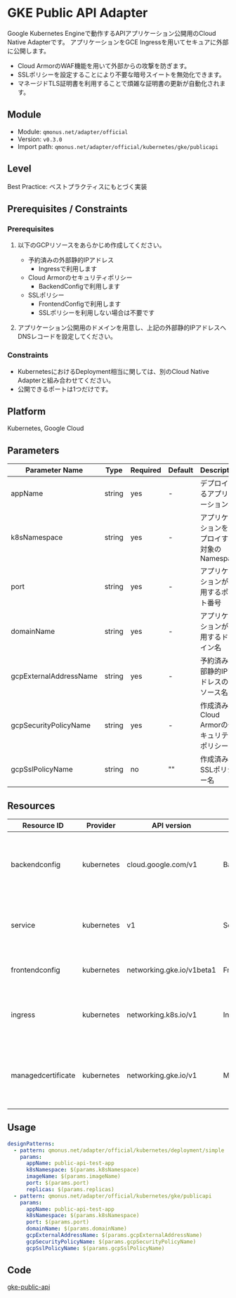 # GKE Public API Adapter

Google Kubernetes Engineで動作するAPIアプリケーション公開用のCloud Native Adapterです。
アプリケーションをGCE Ingressを用いてセキュアに外部に公開します。
* Cloud ArmorのWAF機能を用いて外部からの攻撃を防ぎます。
* SSLポリシーを設定することにより不要な暗号スイートを無効化できます。
* マネージドTLS証明書を利用することで煩雑な証明書の更新が自動化されます。

## Module
- Module: `qmonus.net/adapter/official`
- Version: `v0.3.0`
- Import path: `qmonus.net/adapter/official/kubernetes/gke/publicapi`

## Level
Best Practice: ベストプラクティスにもとづく実装

## Prerequisites / Constraints
### Prerequisites
1. 以下のGCPリソースをあらかじめ作成してください。
    * 予約済みの外部静的IPアドレス
      * Ingressで利用します
    * Cloud Armorのセキュリティポリシー
      * BackendConfigで利用します
    * SSLポリシー
      * FrontendConfigで利用します
      * SSLポリシーを利用しない場合は不要です

1. アプリケーション公開用のドメインを用意し、上記の外部静的IPアドレスへDNSレコードを設定してください。

### Constraints
* KubernetesにおけるDeployment相当に関しては、別のCloud Native Adapterと組み合わせてください。
* 公開できるポートは1つだけです。

## Platform
Kubernetes, Google Cloud

## Parameters
| Parameter Name | Type | Required | Default | Description |
| --- | --- | --- | --- | --- |
| appName | string | yes | - | デプロイするアプリケーション名 |
| k8sNamespace | string | yes | - | アプリケーションをデプロイする対象のNamespace |
| port | string | yes | - | アプリケーションが利用するポート番号 |
| domainName | string | yes | - | アプリケーションが利用するドメイン名 |
| gcpExternalAddressName | string | yes | - | 予約済み外部静的IPアドレスのリソース名 |
| gcpSecurityPolicyName | string | yes | - | 作成済みのCloud Armorのセキュリティポリシー名 |
| gcpSslPolicyName | string | no | "" | 作成済みのSSLポリシー名 |

## Resources
| Resource ID | Provider | API version | Kind | Description |
| --- | --- | --- | --- | --- |
| backendconfig | kubernetes | cloud.google.com/v1 | BackendConfig | セキュリティポリシーやヘルスチェックの設定を定義します |
| service | kubernetes | v1 | Service | 各Node上で、静的なポートでServiceを公開します |
| frontendconfig | kubernetes | networking.gke.io/v1beta1 | FrontendConfig | SSLポリシーの設定を定義します |
| ingress | kubernetes | networking.k8s.io/v1 | Ingress | Serviceに対する外部からのアクセスを管理します |
| managedcertificate | kubernetes | networking.gke.io/v1 | ManagedCertificate | Ingressリソースで利用するマネージドSSL証明書を定義します |

## Usage
```yaml
designPatterns:
  - pattern: qmonus.net/adapter/official/kubernetes/deployment/simple
    params:
      appName: public-api-test-app
      k8sNamespace: $(params.k8sNamespace)
      imageName: $(params.imageName)
      port: $(params.port)
      replicas: $(params.replicas)
  - pattern: qmonus.net/adapter/official/kubernetes/gke/publicapi
    params:
      appName: public-api-test-app
      k8sNamespace: $(params.k8sNamespace)
      port: $(params.port)
      domainName: $(params.domainName)
      gcpExternalAddressName: $(params.gcpExternalAddressName)
      gcpSecurityPolicyName: $(params.gcpSecurityPolicyName)
      gcpSslPolicyName: $(params.gcpSslPolicyName)
```

## Code
[gke-public-api](../../kubernetes/gke/publicapi/)
